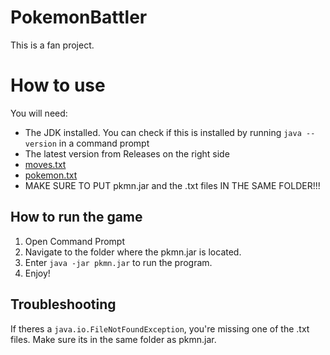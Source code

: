 # PokemonBattler
This is a fan project. 

# How to use
You will need:
 - The JDK installed. You can check if this is installed by running `java --version` in a command prompt
 - The latest version from Releases on the right side
 - [moves.txt](https://drive.google.com/uc?export=download&id=1noKm1hfJ2WoP1IR38camnZkKIOd-mUkSv)
 - [pokemon.txt](https://drive.google.com/uc?export=download&id=14OK1K5yebeunYAqtYS3Ee4e2ju0VeoDu)
 - MAKE SURE TO PUT pkmn.jar and the .txt files IN THE SAME FOLDER!!!

## How to run the game
1. Open Command Prompt
2. Navigate to the folder where the pkmn.jar is located.
3. Enter `java -jar pkmn.jar` to run the program.
4. Enjoy!
## Troubleshooting
If theres a `java.io.FileNotFoundException`, you're missing one of the .txt files. Make sure its in the same folder as pkmn.jar. 
